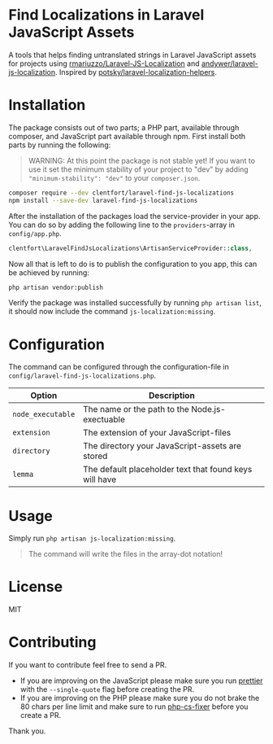 # Find Localizations in Laravel JavaScript Assets

A tools that helps finding untranslated strings in Laravel JavaScript assets for
projects using [rmariuzzo/Laravel-JS-Localization][rmariuzzo] and
[andywer/laravel-js-localization][andywer]. Inspired by
[potsky/laravel-localization-helpers][potsky].

[rmariuzzo]: https://github.com/rmariuzzo/Laravel-JS-Localization
[andywer]:  https://github.com/andywer/laravel-js-localization
[potsky]: https://github.com/potsky/laravel-localization-helpers

# Installation

The package consists out of two parts; a PHP part, available through composer,
and JavaScript part available through npm. First install both parts by running
the following:

> WARNING: At this point the package is not stable yet! If you want to use it
> set the minimum stability of your project to "dev" by adding
> `"minimum-stability": "dev"` to your `composer.json`.


```bash
composer require --dev clentfort/laravel-find-js-localizations
npm install --save-dev laravel-find-js-localizations
```

After the installation of the packages load the service-provider in your app.
You can do so by adding the following line to the `providers`-array in
`config/app.php`.

```php
clentfort\LaravelFindJsLocalizations\ArtisanServiceProvider::class,
```

Now all that is left to do is to publish the configuration to you app, this can
be achieved by running:

```bash
php artisan vendor:publish
```

Verify the package was installed successfully by running `php artisan list`, it
should now include the command `js-localization:missing`.

# Configuration

The command can be configured through the configuration-file in
`config/laravel-find-js-localizations.php`.

| Option | Description |
| --- | --- |
| `node_executable` | The name or the path to the Node.js-exectuable |
| `extension` | The extension of your JavaScript-files |
| `directory` | The directory your JavaScript-assets are stored |
| `lemma` | The default placeholder text that found keys will have |


# Usage

Simply run `php artisan js-localization:missing`.

> The command will write the files in the array-dot notation!

# License

MIT

# Contributing

If you want to contribute feel free to send a PR.

* If you are improving on the JavaScript please make sure you run
  [prettier][prettier] with the `--single-quote` flag before creating the PR.
* If you are improving on the PHP please make sure you do not brake the 80 chars
  per line limit and make sure to run [php-cs-fixer][php-cs-fixer] before you
  create a PR.

[prettier]: https://github.com/jlongster/prettier
[php-cs-fixer]: https://github.com/FriendsOfPHP/PHP-CS-Fixer

Thank you.
